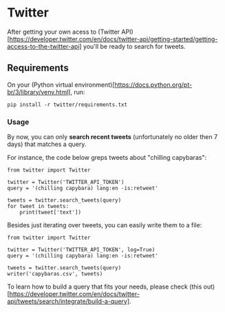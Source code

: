 # Twitter

After getting your own acess to (Twitter API)[https://developer.twitter.com/en/docs/twitter-api/getting-started/getting-access-to-the-twitter-api] you'll be ready to search for tweets.

## Requirements

On your (Python virtual environment)[https://docs.python.org/pt-br/3/library/venv.html], run:

```pip install -r twitter/requirements.txt```

### Usage

By now, you can only **search recent tweets** (unfortunately no older then 7 days) that matches a query.

For instance, the code below greps tweets about "chilling capybaras":

```
from twitter import Twitter

twitter = Twitter('TWITTER_API_TOKEN')
query = '(chilling capybara) lang:en -is:retweet'

tweets = twitter.search_tweets(query)
for tweet in tweets:
    print(tweet['text'])
```

Besides just iterating over tweets, you can easily write them to a file:

```
from twitter import Twitter

twitter = Twitter('TWITTER_API_TOKEN', log=True)
query = '(chilling capybara) lang:en -is:retweet'

tweets = twitter.search_tweets(query)
writer('capybaras.csv', tweets)
```

To learn how to build a query that fits your needs, please check (this out)[https://developer.twitter.com/en/docs/twitter-api/tweets/search/integrate/build-a-query].